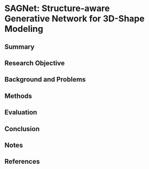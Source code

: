 # SAGNet: Structure-aware Generative Network for 3D-Shape Modeling

## Summary

## Research Objective

## Background and Problems

## Methods

## Evaluation

## Conclusion

## Notes

## References
<!--stackedit_data:
eyJoaXN0b3J5IjpbMjA2NDA2NTI4OV19
-->